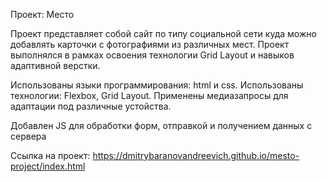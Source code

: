 Проект: Место

Проект представляет собой сайт по типу социальной сети куда можно добавлять карточки с фотографиями из различных мест. Проект выполнялся в рамках освоения технологии Grid Layout и навыков адаптивной верстки.

Использованы языки программирования: html и css. Использованы технологии: Flexbox, Grid Layout. Применены медиазапросы для адаптации под различные устойства.

Добавлен JS для обработки форм, отправкой  и получением данных с сервера

Ссылка на проект: https://dmitrybaranovandreevich.github.io/mesto-project/index.html
